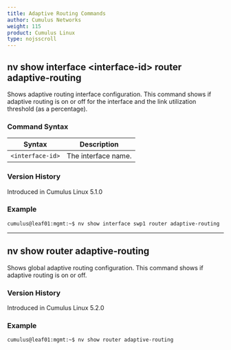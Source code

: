 ```yaml
---
title: Adaptive Routing Commands
author: Cumulus Networks
weight: 115
product: Cumulus Linux
type: nojsscroll
---
```

## nv show interface \<interface-id\> router adaptive-routing

Shows adaptive routing interface configuration. This command shows if adaptive routing is on or off for the interface and the link utilization threshold (as a percentage).

### Command Syntax

| Syntax |  Description   |
| --------- | -------------- |
| `<interface-id>`  | The interface name. |

### Version History

Introduced in Cumulus Linux 5.1.0

### Example

```
cumulus@leaf01:mgmt:~$ nv show interface swp1 router adaptive-routing
```

- - -

## nv show router adaptive-routing

Shows global adaptive routing configuration. This command shows if adaptive routing is on or off.

### Version History

Introduced in Cumulus Linux 5.2.0

### Example

```
cumulus@leaf01:mgmt:~$ nv show router adaptive-routing
```
